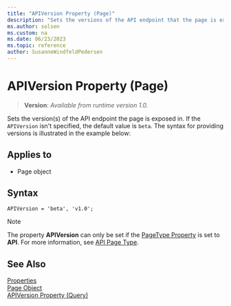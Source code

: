 ```yaml
---
title: "APIVersion Property (Page)"
description: "Sets the versions of the API endpoint that the page is exposed in."
ms.author: solsen
ms.custom: na
ms.date: 06/23/2023
ms.topic: reference
author: SusanneWindfeldPedersen
---
```

 
# APIVersion Property (Page)
> **Version**: _Available from runtime version 1.0._

<!-- this topic is manually created, parent node is devenv-apiversion-property.md -->

Sets the version(s) of the API endpoint the page is exposed in. If the `APIVersion` isn't specified, the default value is `beta`. The syntax for providing versions is illustrated in the example below:

## Applies to  

- Page object 

## Syntax

```AL
APIVersion = 'beta', 'v1.0';
```

> [!NOTE]  
> The property **APIVersion** can only be set if the [PageType Property](devenv-pagetype-property.md) is set to **API**. For more information, see [API Page Type](../devenv-api-pagetype.md).


## See Also  
[Properties](devenv-properties.md)   
[Page Object](../devenv-page-object.md)  
[APIVersion Property (Query)](devenv-apiversion-query-property.md) 
